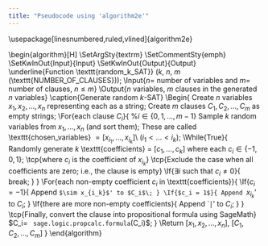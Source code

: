 ```yaml
---
title: "Pseudocode using 'algorithm2e'"
---
```

\usepackage[linesnumbered,ruled,vlined]{algorithm2e}

\begin{algorithm}[H]
\SetArgSty{textrm}
\SetCommentSty{emph}
\SetKwInOut{Input}{Input}
\SetKwInOut{Output}{Output}
\underline{Function \texttt{random\_k\_SAT}} ($k$, $n$, $m$ (\texttt{NUMBER\_OF\_CLAUSES}))\;
\Input{$n=$ number of variables and $m=$ number of clauses, $n\leq m$}
\Output{$n$ variables, $m$ clauses in the generated $n$ variables}
\caption{Generate random $k$-SAT}
\Begin{
Create $n$ variables $x_1, x_2,\ldots, x_n$ representing each as a string\;
Create $m$ clauses $C_1, C_2, \ldots, C_{m}$ as empty strings\;
\For{each clause $C_i$}{ %$i\in\{0,1,\ldots,m-1\}$
    Sample $k$ random variables from $x_1,\ldots, x_{n}$ (and sort them)\;
    These are called \texttt{chosen\_variables} $= [x_{i_1}, \ldots, x_{i_k}]$\ ($i_1 < \ldots < i_k$)\;
    \While{True}{
        Randomly generate $k$ \texttt{coefficients} = [$c_1,\ldots, c_k$] where each $c_i\in\{-1,0,1\}$\;
        \tcp{where $c_i$ is the coefficient of $x_{i_k}$}
        \tcp{Exclude the case when all coefficients are zero; i.e., the clause is empty}
        \If{$\exists  i$ such that $c_i\neq 0$}{
            break\;
        }
    }
    \For{each non-empty coefficient $c_i$ in \texttt{coefficients}}{
        \If{$c_i = -1$}{
            Append `$\sim x_{i_k}$' to $C_i$\;
        }
        \If{$c_i = 1$}{
            Append `$x_{i_k}$' to $C_i$\;
        }
        \If{there are more non-empty coefficients}{
            Append `$\mid$' to $C_i$\;
        }
    }
    \tcp{Finally, convert the clause into propositional formula using SageMath}
    $C_i= $\texttt{ sage.logic.propcalc.formula}$(C_i)$\;
}
\Return [$x_1, x_2,\ldots, x_n$], [$C_1, C_2, \ldots, C_{m}$]
}
\end{algorithm}